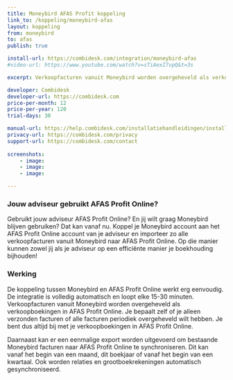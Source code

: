 ```yaml
---
title: Moneybird AFAS Profit koppeling
link_to: /koppeling/moneybird-afas
layout: koppeling
from: moneybird
to: afas
publish: true

install-url: https://combidesk.com/integration/moneybird-afas
#video-url: https://www.youtube.com/watch?v=sTiAexI7vpQ&t=3s

excerpt: Verkoopfacturen vanuit Moneybird worden overgeheveld als verkoopboekingen in AFAS Profit 

developer: Combidesk  
developer-url: https://combidesk.com
price-per-month: 12
price-per-year: 120
trial-days: 30

manual-url: https://help.combidesk.com/installatiehandleidingen/installatiehandleiding-moneybird-afas-koppeling
privacy-url: https://combidesk.com/privacy
support-url: https://combidesk.com/contact
      
screenshots:
    - image: 
    - image: 
    - image: 

---
```


### Jouw adviseur gebruikt AFAS Profit Online?
Gebruikt jouw adviseur AFAS Profit Online? En jij wilt graag Moneybird blijven gebruiken? Dat kan vanaf nu. Koppel je Moneybird account aan het AFAS Profit Online account van je adviseur en importeer zo alle verkoopfacturen vanuit Moneybird naar AFAS Profit Online. Op die manier kunnen zowel jij als je adviseur op een efficiënte manier je boekhouding bijhouden!

### Werking
De koppeling tussen Moneybird en AFAS Profit Online werkt erg eenvoudig. De integratie is volledig automatisch en loopt elke 15-30 minuten. Verkoopfacturen vanuit Moneybird worden overgeheveld als verkoopboekingen in AFAS Profit Online. Je bepaalt zelf of je alleen verzonden facturen of alle facturen periodiek overgeheveld wilt hebben. Je bent dus altijd bij met je verkoopboekingen in AFAS Profit Online. 

Daarnaast kan er een eenmalige export worden uitgevoerd om bestaande Moneybird facturen naar AFAS Profit Online te synchroniseren. Dit kan vanaf het begin van een maand, dit boekjaar of vanaf het begin van een kwartaal. Ook worden relaties en grootboekrekeningen automatisch gesynchroniseerd.
